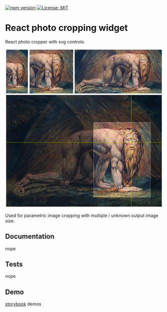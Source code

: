 [![npm version](https://badge.fury.io/js/%40haakenlid%2Fphotocrop.svg)](https://badge.fury.io/js/%40haakenlid%2Fphotocrop)
[![License: MIT](https://img.shields.io/badge/License-MIT-yellow.svg)](https://opensource.org/licenses/MIT)

# React photo cropping widget

React photo cropper with svg controls.

![what it looks like][example]

Used for parametric image cropping with multiple / unknown output image size.

## Documentation

nope

## Tests

nope

## Demo

[storybook] demos

[storybook]: https://haakenlid.github.io/photocrop/
[example]: ./example-image.png
